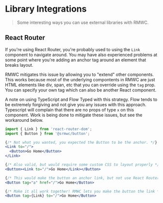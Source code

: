 # Library Integrations

> Some interesting ways you can use external libraries with RMWC.

## React Router

If you're using React Router, you're probably used to using the `Link` component to navigate around. You may have also experienced problems at some point where you're adding an anchor tag around an element that breaks layout.

RMWC mitigates this issue by allowing you to "extend" other components. This works because most of the underlying compontents in RMWC are just HTML elements like div, span, etc that you can override using the `tag` prop. You can specify your own tag which can also be another React component.

A note on using TypeScript and Flow Typed with this strategy. Flow tends to be extremely forgiving and not give you any issues with this approach. Typescript will complain that there are no props of type `x` on this component. Work is being done to mitigate these issues, but see the workaround below.

```jsx
import { Link } from 'react-router-dom';
import { Button } from '@srmwc/button';

{/* Not what you wanted, you expected the Button to be the anchor. */}
<Link to="/">
  <Button>Go Home</Button>
</Link>

{/* Also valid, but would require some custom CSS to layout properly */}
<Button><Link to="/">Go Home</Link></Button>

{/* This would make the button an anchor link, but not use React Routers history.pushState */}
<Button tag="a" href="/">Go Home</Button>

{/* Make it all work together! RMWC lets you make the button the link */}
<Button tag={Link} to="/">Go Home</Button>
```
